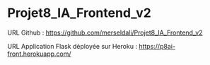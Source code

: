 # Projet8_IA_Frontend_v2

URL Github : https://github.com/merseldali/Projet8_IA_Frontend_v2

URL Application Flask déployée sur Heroku : https://p8ai-front.herokuapp.com/
